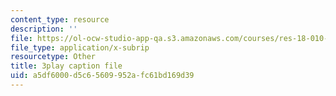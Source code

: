 ```yaml
---
content_type: resource
description: ''
file: https://ol-ocw-studio-app-qa.s3.amazonaws.com/courses/res-18-010-a-2020-vision-of-linear-algebra-spring-2020/a5df6000d5c65609952afc61bd169d39_azzrfdysfI0.vtt
file_type: application/x-subrip
resourcetype: Other
title: 3play caption file
uid: a5df6000-d5c6-5609-952a-fc61bd169d39
---
```

